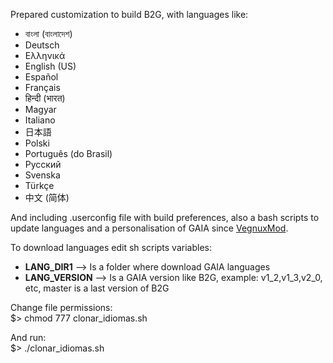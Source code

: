 Prepared customization to build B2G, with languages like:
- বাংলা (বাংলাদেশ)
- Deutsch
- Ελληνικά
- English (US)
- Español
- Français
- हिन्दी (भारत)
- Magyar
- Italiano
- 日本語
- Polski
- Português (do Brasil)
- Русский
- Svenska
- Türkçe
- 中文 (简体)


And including .userconfig file with build preferences, also a bash scripts to update languages and a personalisation of GAIA since <a href="https://vegnuxmod.wordpress.com" target="_blank">VegnuxMod</a>.

To download languages edit sh scripts variables:

- <b>LANG_DIR1</b> --> Is a folder where download GAIA languages
- <b>LANG_VERSION</b>  --> Is a GAIA version like B2G, example: v1_2,v1_3,v2_0, etc, master is a last version of B2G

Change file permissions:<br>
$>  chmod 777 clonar_idiomas.sh

And run:<br>
$>  ./clonar_idiomas.sh
